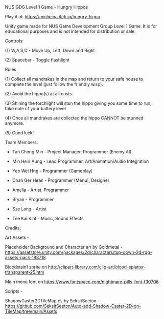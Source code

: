 NUS GDG Level 1 Game - Hungry Hippos

Play it at: https://minheina.itch.io/hungry-hippo

Unity game made for NUS Game Development Group Level 1 Game. It is for educational purposes and is not intended for distribution or sale.



Controls:

(1) W,A,S,D - Move Up, Left, Down and Right

(2) Spacebar - Toggle flashlight 



 Rules:

(1) Collect all mandrakes in the map and return to your safe house to complete the level (just follow the friendly wisp).

(2) Avoid the hippo(s) at all costs. 

(3) Shining the torchlight will stun the hippo giving you some time to run, take note of your battery level 

(4) Once all mandrakes are collected the hippo CANNOT be stunned anymore.

(5) Good luck!



Team Members:

- Tan Chong Min - Project Manager, Programmer (Enemy AI)

- Min Hein Aung - Lead Programmer, Art/Animation/Audio Integration

- Yeo Wei Hng - Programmer (Gameplay)

- Chan Ger Hean - Programmer (Menu), Designer

- Amelia - Artist, Programmer 

- Bryan - Programmer

- Sze Long - Artist

- Tee Kai Kiat - Music, Sound Effects



Credits:

Art Assets -

Placeholder Background and Character art by Goldmetal - https://assetstore.unity.com/packages/2d/characters/top-down-2d-rpg-assets-pack-188718

Bloodstain1 sprite on http://clipart-library.com/clip-art/blood-splatter-transparent-25.htm

Main menu font on https://www.fontspace.com/nightmare-pills-font-f30706

Scripts -

ShadowCaster2DTileMap.cs by SeksitSeeton - https://github.com/SeksitSeeton/Auto-add-Shadow-Caster-2D-on-TileMap/tree/main/Assets
